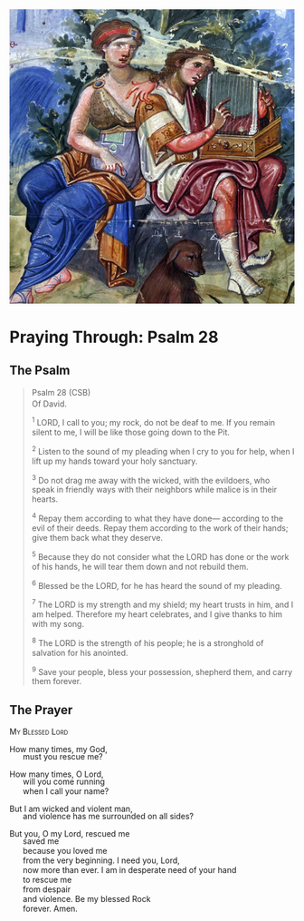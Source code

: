 <img class="intro-right" src="../images/art-paris-psalter.jpg">

<style>
  li {list-style-type: none;}
  p + ul {
    margin-top: -18px;
}
</style>

# Praying Through: Psalm 28

## The Psalm

>Psalm 28 (CSB)  
><sup></sup> Of David. 
>
><sup>1</sup> LORD, I call to you; my rock, do not be deaf to me. If you remain silent to me, I will be like those going down to the Pit. 
>
><sup>2</sup> Listen to the sound of my pleading when I cry to you for help, when I lift up my hands toward your holy sanctuary. 
>
><sup>3</sup> Do not drag me away with the wicked, with the evildoers, who speak in friendly ways with their neighbors while malice is in their hearts. 
>
><sup>4</sup> Repay them according to what they have done— according to the evil of their deeds. Repay them according to the work of their hands; give them back what they deserve. 
>
><sup>5</sup> Because they do not consider what the LORD has done or the work of his hands, he will tear them down and not rebuild them. 
>
><sup>6</sup> Blessed be the LORD, for he has heard the sound of my pleading. 
>
><sup>7</sup> The LORD is my strength and my shield; my heart trusts in him, and I am helped. Therefore my heart celebrates, and I give thanks to him with my song. 
>
><sup>8</sup> The LORD is the strength of his people; he is a stronghold of salvation for his anointed. 
>
><sup>9</sup> Save your people, bless your possession, shepherd them, and carry them forever.

## The Prayer

<div style="font-variant: small-caps;">My Blessed Lord</div>

How many times, my God,
* must you rescue me?

How many times, O Lord,
* will you come running
* when I call your name?

But I am wicked and violent man,
* and violence has me surrounded on all sides?

But you, O my Lord, rescued me
* saved me
* because you loved me
* from the very beginning.
I need you, Lord,
* now more than ever.
I am in desperate need of your hand
* to rescue me
* from despair
* and violence.
Be my blessed Rock
* forever. Amen.
